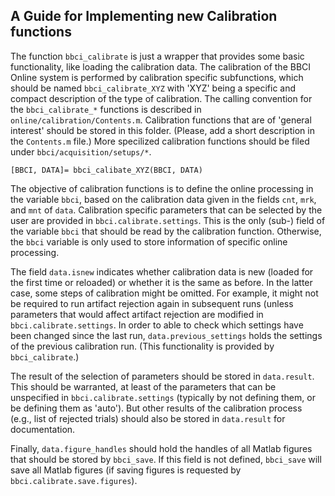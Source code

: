 A Guide for Implementing new Calibration functions
--------------------------------------------------

The function `bbci_calibrate` is just a wrapper that provides
some basic functionality, like loading the calibration data. The
calibration of the BBCI Online system is performed by calibration
specific subfunctions, which should be named
`bbci_calibrate_XYZ` with 'XYZ' being a specific and compact
description of the type of calibration. The calling convention for the
`bbci_calibrate_*` functions is described in
`online/calibration/Contents.m`. Calibration functions that
are of 'general interest' should be stored in this folder. (Please, add
a short description in the `Contents.m` file.) More
specilized calibration functions should be filed under
`bbci/acquisition/setups/*`.

	[BBCI, DATA]= bbci_calibate_XYZ(BBCI, DATA)

The objective of calibration functions is to define the online
processing in the variable `bbci`, based on the calibration
data given in the fields `cnt`, `mrk`, and
`mnt` of `data`. Calibration specific parameters
that can be selected by the user are provided in
`bbci.calibrate.settings`. This is the only (sub-) field of
the variable `bbci` that should be read by the calibration
function. Otherwise, the `bbci` variable is only used to
store information of specific online processing.

The field `data.isnew` indicates whether calibration data is
new (loaded for the first time or reloaded) or whether it is the same as
before. In the latter case, some steps of calibration might be omitted.
For example, it might not be required to run artifact rejection again in
subsequent runs (unless parameters that would affect artifact rejection
are modified in `bbci.calibrate.settings`. In order to able
to check which settings have been changed since the last run,
`data.previous_settings` holds the settings of the previous
calibration run. (This functionality is provided by
`bbci_calibrate`.)

The result of the selection of parameters should be stored in
`data.result`. This should be warranted, at least of the
parameters that can be unspecified in
`bbci.calibrate.settings` (typically by not defining them, or
be defining them as 'auto'). But other results of the calibration
process (e.g., list of rejected trials) should also be stored in
`data.result` for documentation.

Finally, `data.figure_handles` should hold the handles of all
Matlab figures that should be stored by `bbci_save`. If this
field is not defined, `bbci_save` will save all Matlab
figures (if saving figures is requested by
`bbci.calibrate.save.figures`).